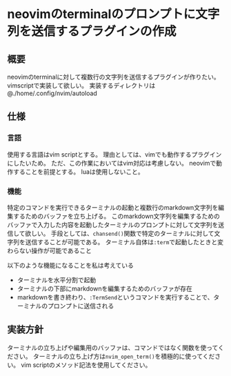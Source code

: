 # neovimのterminalのプロンプトに文字列を送信するプラグインの作成

## 概要

neovimのterminalに対して複数行の文字列を送信するプラグインが作りたい。
vimscriptで実装して欲しい。
実装するディレクトリは @./home/.config/nvim/autoload

## 仕様

### 言語

使用する言語はvim scriptとする。
理由としては、vimでも動作するプラグインにしたいため。
ただ、この作業においてはvim対応は考慮しない。
neovimで動作することを前提とする。
luaは使用しないこと。

### 機能

特定のコマンドを実行できるターミナルの起動と複数行のmarkdown文字列を編集するためのバッファを立ち上げる。
このmarkdown文字列を編集するためのバッファで入力した内容を起動したターミナルのプロンプトに対して文字列を送信して欲しい。
手段としては、`chansend()`関数で特定のターミナルに対して文字列を送信することが可能である。
ターミナル自体は`:term`で起動したときと変わらない操作が可能であること

以下のような機能になることを私は考えている

- ターミナルを水平分割で起動
- ターミナルの下部にmarkdownを編集するためのバッファが存在
- markdownを書き終わり、`:TermSend`というコマンドを実行することで、ターミナルのプロンプトに送信される

## 実装方針

ターミナルの立ち上げや編集用のバッファは、コマンドではなく関数を使ってください。
ターミナルの立ち上げ方は`nvim_open_term()`を積極的に使ってください。
vim scriptのメソッド記法を使用してください。
